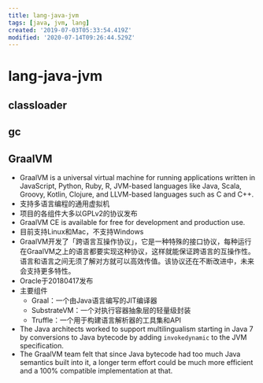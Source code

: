```yaml
---
title: lang-java-jvm
tags: [java, jvm, lang]
created: '2019-07-03T05:33:54.419Z'
modified: '2020-07-14T09:26:44.529Z'
---
```


# lang-java-jvm

## classloader

## gc

## GraalVM

- GraalVM is a universal virtual machine for running applications written in JavaScript, Python, Ruby, R, JVM-based languages like Java, Scala, Groovy, Kotlin, Clojure, and LLVM-based languages such as C and C++.
- 支持多语言编程的通用虚拟机
- 项目的各组件大多以GPLv2的协议发布
- GraalVM CE is available for free for development and production use.
- 目前支持Linux和Mac，不支持Windows
- GraalVM开发了「跨语言互操作协议」，它是一种特殊的接口协议，每种运行在GraalVM之上的语言都要实现这种协议，这样就能保证跨语言的互操作性。 语言和语言之间无须了解对方就可以高效传值。该协议还在不断改进中，未来会支持更多特性。
- Oracle于20180417发布
- 主要组件
  - Graal：一个由Java语言编写的JIT编译器
  - SubstrateVM：一个对执行容器抽象层的轻量级封装
  - Truffle：一个用于构建语言解析器的工具集和API
- The Java architects worked to support multilingualism starting in Java 7 by conversions to Java bytecode by adding `invokedynamic` to the JVM specification. 
- The GraalVM team felt that since Java bytecode had too much Java semantics built into it, a longer term effort could be much more efficient and a 100% compatible implementation at that.
